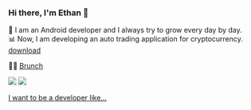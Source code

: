 ### Hi there, I'm Ethan 👋

📱  I am an Android developer and I always try to grow every day by day.  
📊  Now, I am developing an auto trading application for cryptocurrency. [download](https://play.google.com/store/apps/details?id=com.sixmultiverse.heartnumber)
 
✍🏻  [Brunch](https://brunch.co.kr/@ethanchae)

<img src="https://img.shields.io/badge/Java-007396?style=plastic&logo=Java&logoColor=white&color=red"/> <img src="https://img.shields.io/badge/Android-3DDC84?style=plastic&logo=Android&logoColor=white"/>   

[I want to be a developer like...](https://brunch.co.kr/@ethanchae/42)

<!--
-> 배지 https://shields.io/
-> 아이콘 https://simpleicons.org/
**ethanchaee/ethanchaee** is a ✨ _special_ ✨ repository because its `README.md` (this file) appears on your GitHub profile.
![header](https://capsule-render.vercel.app/api?type=slice&color=A3DCBE&height=300&section=header&text=EthanChae&fontSize=90)
Here are some ideas to get you started:

- 🔭 I’m currently working on ...
- 🌱 I’m currently learning ...
- 👯 I’m looking to collaborate on ...
- 🤔 I’m looking for help with ...
- 💬 Ask me about ...
- 📫 How to reach me: ...
- 😄 Pronouns: ...
- ⚡ Fun fact: ...
-->
